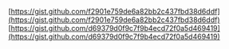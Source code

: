 
[https://gist.github.com/f2901e759de6a82bb2c437fbd38d6ddf](https://gist.github.com/f2901e759de6a82bb2c437fbd38d6ddf)
[https://gist.github.com/d69379d0f9c7f9b4ecd72f0a5d469419](https://gist.github.com/d69379d0f9c7f9b4ecd72f0a5d469419)
